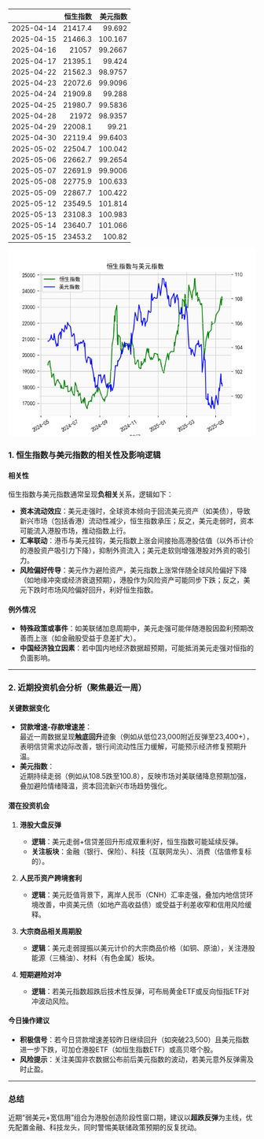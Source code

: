 |            |   恒生指数 |   美元指数 |
|:-----------|-----------:|-----------:|
| 2025-04-14 |    21417.4 |    99.692  |
| 2025-04-15 |    21466.3 |   100.167  |
| 2025-04-16 |    21057   |    99.2667 |
| 2025-04-17 |    21395.1 |    99.424  |
| 2025-04-22 |    21562.3 |    98.9757 |
| 2025-04-23 |    22072.6 |    99.9096 |
| 2025-04-24 |    21909.8 |    99.288  |
| 2025-04-25 |    21980.7 |    99.5836 |
| 2025-04-28 |    21972   |    98.9357 |
| 2025-04-29 |    22008.1 |    99.21   |
| 2025-04-30 |    22119.4 |    99.6403 |
| 2025-05-02 |    22504.7 |   100.042  |
| 2025-05-06 |    22662.7 |    99.2654 |
| 2025-05-07 |    22691.9 |    99.9006 |
| 2025-05-08 |    22775.9 |   100.633  |
| 2025-05-09 |    22867.7 |   100.422  |
| 2025-05-12 |    23549.5 |   101.814  |
| 2025-05-13 |    23108.3 |   100.983  |
| 2025-05-14 |    23640.7 |   101.066  |
| 2025-05-15 |    23453.2 |   100.82   |

![图](RSI_USDX.png)



### 1. 恒生指数与美元指数的相关性及影响逻辑

#### 相关性
恒生指数与美元指数通常呈现**负相关**关系，逻辑如下：
- **资本流动效应**：美元走强时，全球资本倾向于回流美元资产（如美债），导致新兴市场（包括香港）流动性减少，恒生指数承压；反之，美元走弱时，资本可能流入港股市场，推动指数上行。
- **汇率联动**：港币与美元挂钩，美元指数上涨会间接抬高港股估值（以外币计价的港股资产吸引力下降），抑制外资流入；美元走软则增强港股对外资的吸引力。
- **风险偏好传导**：美元作为避险资产，美元指数上涨常伴随全球风险偏好下降（如地缘冲突或经济衰退预期），港股作为风险资产可能同步下跌；反之，美元下跌时市场风险偏好回升，利好恒生指数。

#### 例外情况
- **特殊政策或事件**：如美联储加息周期中，美元走强可能伴随港股因盈利预期改善而上涨（如金融股受益于息差扩大）。
- **中国经济独立因素**：若中国内地经济数据超预期，可能抵消美元走强对恒指的负面影响。

---

### 2. 近期投资机会分析（聚焦最近一周）

#### 关键数据变化
- **贷款增速-存款增速差**：  
  最近一周数据呈现**触底回升**迹象（例如从低位23,000附近反弹至23,400+），表明信贷需求边际改善，银行间流动性压力缓解，可能预示经济修复预期升温。
- **美元指数**：  
  近期持续走弱（例如从108.5跌至100.8），反映市场对美联储降息预期加强，叠加避险情绪降温，资本回流新兴市场趋势强化。

#### 潜在投资机会
1. **港股大盘反弹**  
   - **逻辑**：美元走弱+信贷差回升形成双重利好，恒生指数可能延续反弹。  
   - **关注板块**：金融（银行、保险）、科技（互联网龙头）、消费（估值修复标的）。

2. **人民币资产跨境套利**  
   - **逻辑**：美元贬值背景下，离岸人民币（CNH）汇率走强，叠加内地信贷环境改善，中资美元债（如地产高收益债）或受益于利差收窄和信用风险缓释。

3. **大宗商品相关周期股**  
   - **逻辑**：美元走弱提振以美元计价的大宗商品价格（如铜、原油），关注港股能源（三桶油）、材料（有色金属）板块。

4. **短期避险对冲**  
   - **逻辑**：若美元指数超跌后技术性反弹，可布局黄金ETF或反向恒指ETF对冲波动风险。

#### 今日操作建议
- **积极信号**：若今日贷款增速差较昨日继续回升（如突破23,500）且美元指数进一步下跌，可加仓港股ETF（如恒生指数ETF）或高贝塔个股。
- **风险提示**：关注美国非农数据公布前后美元指数的波动，若美元意外反弹需及时止盈。

---

### 总结
近期“弱美元+宽信用”组合为港股创造阶段性窗口期，建议以**超跌反弹**为主线，优先配置金融、科技龙头，同时警惕美联储政策预期的反复扰动。